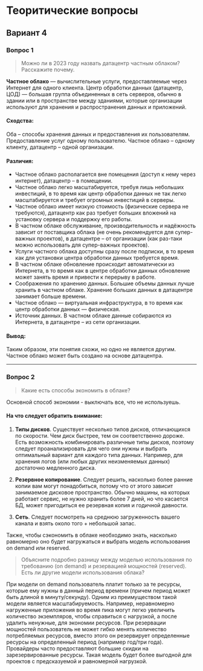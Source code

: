 # Теоритические вопросы
## Вариант 4
### Вопрос 1
> Можно ли в 2023 году назвать датацентр частным облаком? Расскажите почему.

**Частное облако** — вычислительные услуги, предоставляемые через Интернет для одного клиента.
Центр обработки данных (датацентр, ЦОД) — большая группа объединенных в сеть серверов, обычно в здании или в пространстве между зданиями, которые организации используют для хранения и распространения данных и приложений.

#### Сходства:
Оба – способы хранения данных и предоставления их пользователям.
Предоставление услуг одному пользователю. Частное облако – одному клиенту, датацентр – одной организации.

#### Различия:
- Частное облако располагается вне помещения (доступ к нему через интернет), датацентр – в помещении. 
- Частное облако легко масштабируется, требуя лишь небольших инвестиций, в то время как центр обработки данных не так легко масштабируется и требует огромных инвестиций в серверы.
- Частное облако имеет низкую стоимость (физические сервера не требуются), датацентр как раз требует больших вложений на установку сервера и поддержку его работы.
- В частном облаке обслуживание, производительность и надёжность зависит от поставщика облака (не очень рекомендуется для супер-важных проектов), в датацентре – от организации (как раз-таки можно использовать для супер-важных проектов).
- Услуги частного облака доступны сразу после подписки, в то время как для установки центра обработки данных требуется время.
- В частном облаке обновление происходит автоматически из Интернета, в то время как в центре обработки данных обновление может занять время и привести к перерыву в работе.
- Соображения по хранению данных. Большие объемы данных лучше хранить в частном облаке. Хранение больших данных в датацентре занимает больше времени.
- Частное облако — виртуальная инфраструктура, в то время как центр обработки данных — физическая.
- Источник данных. В частном облаке данные собираются из Интернета, в датацентре – из сети организации.

#### Вывод:
Таким образом, эти понятия схожи, но одно не является другим. Частное облако может быть создано на основе датацентра.
____
### Вопрос 2
> Какие есть способы экономить в облаке?

Основной способ экономии - выключать все, что не используешь.

#### На что следует обратить внимание:

1. **Типы дисков**.
Существует несколько типов дисков, отличающихся по скорости. Чем диск быстрее, тем он соответственно дороже. Есть возможность комбинировать различные типы дисков, поэтому следует проанализировать для чего они нужны и выбрать оптимальный вариант для каждого типа данных. Например, для хранения логов (или любых других неизменяемых данных) достаточно медленного диска. 

2. **Резервное копирование**.
Следует решить, насколько более ранние копии вам могут понадобиться, потому что от этого зависит занимаемое дисковое пространство. Обычно машины, на которых работает сервис, не нужно хранить более 7 дней, но что касается БД, может пригодиться ее резервная копия и годичной давности.

3. **Сеть**.
Следует посмотреть на среднюю загруженность вашего канала и взять около того + небольшой запас.

Также, чтобы сэкономить в облаке необходимо знать, насколько равномерно оно будет нагружаться и выбрать модель использования on demand или reserved.

> Объясните подробно разницу между моделью использования по требованию (on demand) и резервацией мощностей (reserved). Есть ли другие модели использования облака?

При модели on demand пользователь платит только за те ресурсы, которые ему нужны в данный период времени (причем период может быть длиной в минуту/секунду). Одним из преимуществом такой модели является масштабируемость. Например, неравномерно нагруженные приложения во время пика могут легко увеличить количество экземпляров, чтобы справиться с нагрузкой, а после удалить ненужные, для экономии ресурсов.
При резервации мощностей пользователь не может гибко менять количество потребляемых ресурсов, вместо этого он резервирует определенные ресурсы на определенный период (например год/три года). Провайдеры часто предоставляют большие скидки на зарезервированные ресурсы. Такая модель будет более выгодной для проектов с предсказуемой и равномерной нагрузкой.

